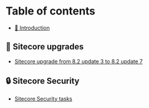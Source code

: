 # Table of contents

* [🏡 Introduction](README.md)

## 🧰 Sitecore upgrades

* [Sitecore upgrade from 8.2 update 3 to 8.2 update 7](sitecore-upgrades/sitecore-upgrade-from-8.2-update-3-to-8.2-update-7.md)

## 🔒 Sitecore Security

* [Sitecore Security tasks](sitecore-security/sitecore-security-tasks.md)

